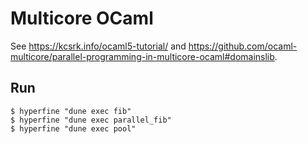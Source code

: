 # Multicore OCaml
See https://kcsrk.info/ocaml5-tutorial/ and https://github.com/ocaml-multicore/parallel-programming-in-multicore-ocaml#domainslib. 

## Run

```
$ hyperfine "dune exec fib"
$ hyperfine "dune exec parallel_fib"
$ hyperfine "dune exec pool"
```